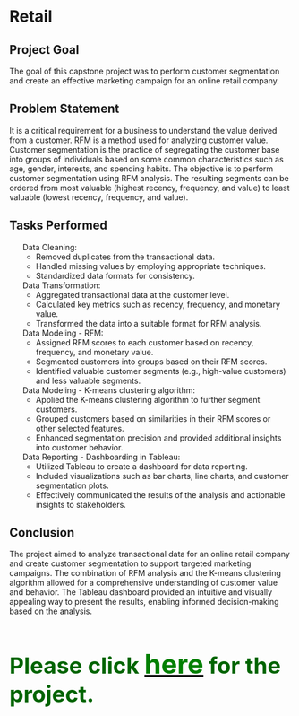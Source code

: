 <!DOCTYPE html>
<html>
<head>
  
</head>
<body>
  <div class="container">
    <h1>Retail</h1>
    <div class="section">
      <h2 class="section-heading">Project Goal</h2>
      <p>The goal of this capstone project was to perform customer segmentation and create an effective marketing campaign for an online retail company.</p>
    </div>
    <div class="section">
      <h2 class="section-heading">Problem Statement</h2>
      <p>It is a critical requirement for a business to understand the value derived from a customer. RFM is a method used for analyzing customer value. Customer segmentation is the practice of segregating the customer base into groups of individuals based on some common characteristics such as age, gender, interests, and spending habits. The objective is to perform customer segmentation using RFM analysis. The resulting segments can be ordered from most valuable (highest recency, frequency, and value) to least valuable (lowest recency, frequency, and value).</p>
    </div>
    <div class="section">
      <h2 class="section-heading">Tasks Performed</h2>
      <ul class="task-list">
        <li>Data Cleaning:
          <ul>
            <li>Removed duplicates from the transactional data.</li>
            <li>Handled missing values by employing appropriate techniques.</li>
            <li>Standardized data formats for consistency.</li>
          </ul>
        </li>
        <li>Data Transformation:
          <ul>
            <li>Aggregated transactional data at the customer level.</li>
            <li>Calculated key metrics such as recency, frequency, and monetary value.</li>
            <li>Transformed the data into a suitable format for RFM analysis.</li>
          </ul>
        </li>
        <li>Data Modeling - RFM:
          <ul>
            <li>Assigned RFM scores to each customer based on recency, frequency, and monetary value.</li>
            <li>Segmented customers into groups based on their RFM scores.</li>
            <li>Identified valuable customer segments (e.g., high-value customers) and less valuable segments.</li>
          </ul>
        </li>
        <li>Data Modeling - K-means clustering algorithm:
          <ul>
            <li>Applied the K-means clustering algorithm to further segment customers.</li>
            <li>Grouped customers based on similarities in their RFM scores or other selected features.</li>
            <li>Enhanced segmentation precision and provided additional insights into customer behavior.</li>
          </ul>
        </li>
        <li>Data Reporting - Dashboarding in Tableau:
          <ul>
            <li>Utilized Tableau to create a dashboard for data reporting.</li>
            <li>Included visualizations such as bar charts, line charts, and customer segmentation plots.</li>
            <li>Effectively communicated the results of the analysis and actionable insights to stakeholders.</li>
          </ul>
        </li>
      </ul>
    </div>
    <div class="section">
      <h2 class="section-heading">Conclusion</h2>
      <p>The project aimed to analyze transactional data for an online retail company and create customer segmentation to support targeted marketing campaigns. The combination of RFM analysis and the K-means clustering algorithm allowed for a comprehensive understanding of customer value and behavior. The Tableau dashboard provided an intuitive and visually appealing way to present the results, enabling informed decision-making based on the analysis.</p>
    </div>
    <div class="section">
      <h2 class="section-heading" style="font-size: 40px; font-weight: bold; color: #006400;">Please click <a href="https://notebooksharing.space/view/b9c0243dd340c52fe9ce044554769cbcf935a7fa5985e29d37d3e0249b1cd7fc#displayOptions="><font size=10 color=green>here</font></a> for the project.</h2>
    </div>
  </div>
</body>
</html>

